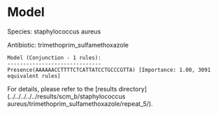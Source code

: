
# Model

Species: staphylococcus aureus

Antibiotic: trimethoprim_sulfamethoxazole

```
Model (Conjunction - 1 rules):
------------------------------
Presence(AAAAAACCTTTTCTCATTATCCTGCCCGTTA) [Importance: 1.00, 3091 equivalent rules]

```

For details, please refer to the [results directory](../../../../../results/scm_b/staphylococcus aureus/trimethoprim_sulfamethoxazole/repeat_5/).

